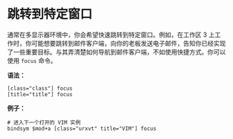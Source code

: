 # 跳转到特定窗口

通常在多显示器环境中，你会希望快速跳转到特定窗口。例如，在工作区 3 上工作时，你可能想要跳转到邮件客户端，向你的老板发送电子邮件，告知你已经实现了一些重要目标。与其弄清楚如何导航到邮件客户端，不如使用快捷方式。你可以使用 `focus` 命令。

**语法：**

```
[class="class"] focus
[title="title"] focus
```

**例子：**

```
# 进入下一个打开的 VIM 实例
bindsym $mod+a [class="urxvt" title="VIM"] focus
```
